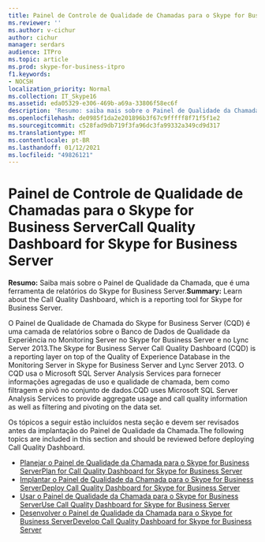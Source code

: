```yaml
---
title: Painel de Controle de Qualidade de Chamadas para o Skype for Business Server
ms.reviewer: ''
ms.author: v-cichur
author: cichur
manager: serdars
audience: ITPro
ms.topic: article
ms.prod: skype-for-business-itpro
f1.keywords:
- NOCSH
localization_priority: Normal
ms.collection: IT_Skype16
ms.assetid: eda05329-e306-469b-a69a-33806f58ec6f
description: 'Resumo: saiba mais sobre o Painel de Qualidade da Chamada, que é uma ferramenta de relatórios do Skype for Business Server.'
ms.openlocfilehash: de0985f1da2e201896b3f67c9fffff8f71f5f1e2
ms.sourcegitcommit: c528fad9db719f3fa96dc3fa99332a349cd9d317
ms.translationtype: MT
ms.contentlocale: pt-BR
ms.lasthandoff: 01/12/2021
ms.locfileid: "49826121"
---
```

# <a name="call-quality-dashboard-for-skype-for-business-server"></a><span data-ttu-id="ddc8d-103">Painel de Controle de Qualidade de Chamadas para o Skype for Business Server</span><span class="sxs-lookup"><span data-stu-id="ddc8d-103">Call Quality Dashboard for Skype for Business Server</span></span>
 
<span data-ttu-id="ddc8d-104">**Resumo:** Saiba mais sobre o Painel de Qualidade da Chamada, que é uma ferramenta de relatórios do Skype for Business Server.</span><span class="sxs-lookup"><span data-stu-id="ddc8d-104">**Summary:** Learn about the Call Quality Dashboard, which is a reporting tool for Skype for Business Server.</span></span>
 
<span data-ttu-id="ddc8d-105">O Painel de Qualidade de Chamada do Skype for Business Server (CQD) é uma camada de relatórios sobre o Banco de Dados de Qualidade da Experiência no Monitoring Server no Skype for Business Server e no Lync Server 2013.</span><span class="sxs-lookup"><span data-stu-id="ddc8d-105">The Skype for Business Server Call Quality Dashboard (CQD) is a reporting layer on top of the Quality of Experience Database in the Monitoring Server in Skype for Business Server and Lync Server 2013.</span></span> <span data-ttu-id="ddc8d-106">O CQD usa o Microsoft SQL Server Analysis Services para fornecer informações agregadas de uso e qualidade de chamada, bem como filtragem e pivô no conjunto de dados.</span><span class="sxs-lookup"><span data-stu-id="ddc8d-106">CQD uses Microsoft SQL Server Analysis Services to provide aggregate usage and call quality information as well as filtering and pivoting on the data set.</span></span>
  
<span data-ttu-id="ddc8d-107">Os tópicos a seguir estão incluídos nesta seção e devem ser revisados antes da implantação do Painel de Qualidade da Chamada.</span><span class="sxs-lookup"><span data-stu-id="ddc8d-107">The following topics are included in this section and should be reviewed before deploying Call Quality Dashboard.</span></span>
  
- [<span data-ttu-id="ddc8d-108">Planejar o Painel de Qualidade da Chamada para o Skype for Business Server</span><span class="sxs-lookup"><span data-stu-id="ddc8d-108">Plan for Call Quality Dashboard for Skype for Business Server</span></span>](plan.md)
- [<span data-ttu-id="ddc8d-109">Implantar o Painel de Qualidade da Chamada para o Skype for Business Server</span><span class="sxs-lookup"><span data-stu-id="ddc8d-109">Deploy Call Quality Dashboard for Skype for Business Server</span></span>](deploy-0.md)
- [<span data-ttu-id="ddc8d-110">Usar o Painel de Qualidade da Chamada para o Skype for Business Server</span><span class="sxs-lookup"><span data-stu-id="ddc8d-110">Use Call Quality Dashboard for Skype for Business Server</span></span>](use.md)
- [<span data-ttu-id="ddc8d-111">Desenvolver o Painel de Qualidade da Chamada para o Skype for Business Server</span><span class="sxs-lookup"><span data-stu-id="ddc8d-111">Develop Call Quality Dashboard for Skype for Business Server</span></span>](develop.md)
